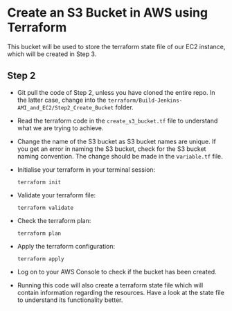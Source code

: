 # Create an S3 Bucket in AWS using Terraform

This bucket will be used to store the terraform state file of our EC2 instance, which will be created in Step 3.

## Step 2

- Git pull the code of Step 2, unless you have cloned the entire repo. In the latter case, change into the `terraform/Build-Jenkins-AMI_and_EC2/Step2_Create_Bucket` folder.

- Read the terraform code in the `create_s3_bucket.tf` file to understand what we are trying to achieve.

- Change the name of the S3 bucket as S3 bucket names are unique. If you get an error in naming the S3 bucket, check for the S3 bucket naming convention. The change should be made in the v`ariable.tf` file.

- Initialise your terraform in your terminal session:
  ```
  terraform init
  ```

- Validate your terraform file:
  ```
  terraform validate
  ```

- Check the terraform plan:
  ```
  terraform plan
  ```

- Apply the terraform configuration:
  ```
  terraform apply
  ```

- Log on to your AWS Console to check if the bucket has been created.

- Running this code will also create a terraform state file which will contain information regarding the resources. Have a look at the state file to understand its functionality better.
